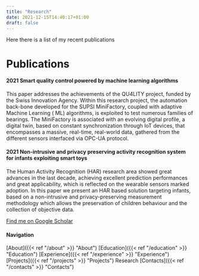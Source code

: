 ```yaml
---
title: "Research"
date: 2021-12-15T14:40:17+01:00 
draft: false
---
```


Here there is a list of my recent publications

# Publications

#### 2021 Smart quality control powered by machine learning algorithms

This paper addresses the achievements of the QU4LITY project, funded by the Swiss Innovation Agency. Within this
research project, the automation back-bone developed for the SUPSI MiniFactory, coupled with adaptive Machine Learning (
ML) algorithms, is exploited to test numerous families of bearings. The MiniFactory is associated with an evolving
digital profile, a digital twin, based on constant synchronization through IoT devices, that encompasses a massive,
real-time, real-world data, gathered from the different sensors interfaced via OPC-UA protocol.

#### 2021 Non-intrusive and privacy preserving activity recognition system for infants exploiting smart toys

The Human Activity Recognition (HAR) research area showed great advances in the last decade, achieving excellent
prediction performances and great applicability, which is reflected on the wearable sensors marked adoption. In this
paper we present an HAR based solution targeting infants, based on a non-intrusive and privacy-preserving measurement
methodology which allows the preservation of children behaviour and the collection of objective data.

[Find me on Google Scholar](https://scholar.google.com/citations?hl=it&user=dsx_h0kAAAAJ "Niko Bonomi on Scholar")

#### Navigation

[About]({{< ref "/about" >}} "About")
[Education]({{< ref "/education" >}} "Education")
[Experience]({{< ref "/experience" >}} "Experience")
[Projects]({{< ref "/projects" >}} "Projects")
Research
[Contacts]({{< ref "/contacts" >}} "Contacts")